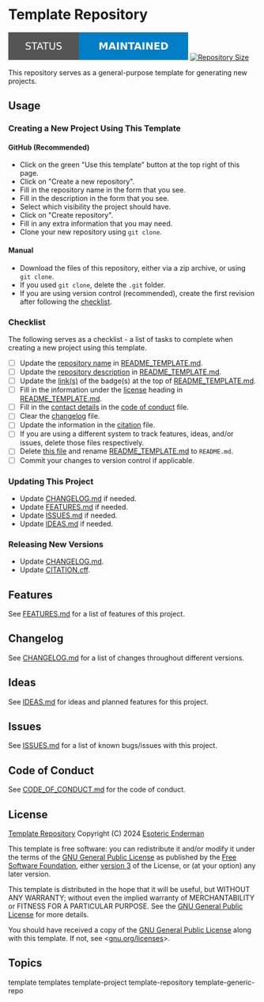 # Template Repository

[![Project Status: Maintained](./.assets/images/badges/status/maintained.svg)](./) [![Repository Size](https://img.shields.io/github/repo-size/esoterictemplates/template-repository?style=for-the-badge&logo=git&label=Repository%20size)](./)

This repository serves as a general-purpose template for generating new projects.

## Usage

### Creating a New Project Using This Template

#### GitHub (Recommended)

- Click on the green "Use this template" button at the top right of this page.
- Click on "Create a new repository".
- Fill in the repository name in the form that you see.
- Fill in the description in the form that you see.
- Select which visibility the project should have.
- Click on "Create repository".
- Fill in any extra information that you may need.
- Clone your new repository using `git clone`.

#### Manual

- Download the files of this repository, either via a zip archive, or using `git clone`.
- If you used `git clone`, delete the `.git` folder.
- If you are using version control (recommended), create the first revision after following the [checklist](#checklist).

### Checklist

The following serves as a checklist - a list of tasks to complete when creating a new project using this template.

- [ ] Update the [repository name](./README_TEMPLATE.md#project-name) in [README_TEMPLATE.md](./README_TEMPLATE.md).
- [ ] Update the [repository description](./README_TEMPLATE.md#project-name) in [README_TEMPLATE.md](./README_TEMPLATE.md).
- [ ] Update the [link(s)](./README_TEMPLATE.md#license) of the badge(s) at the top of [README_TEMPLATE.md](./README_TEMPLATE.md).
- [ ] Fill in the information under the [license](./README_TEMPLATE.md#license) heading in [README_TEMPLATE.md](./README_TEMPLATE.md).
- [ ] Fill in the [contact details](./CODE_OF_CONDUCT.md#enforcement) in the [code of conduct](./CODE_OF_CONDUCT.md) file.
- [ ] Clear the [changelog](./CHANGELOG.md) file.
- [ ] Update the information in the [citation](./CITATION.cff) file.
- [ ] If you are using a different system to track features, ideas, and/or issues, delete those files respectively.
- [ ] Delete [this file](./README.md) and rename [README_TEMPLATE.md](./README_TEMPLATE.md) to `README.md`.
- [ ] Commit your changes to version control if applicable.

### Updating This Project

- Update [CHANGELOG.md](./CHANGELOG.md) if needed.
- Update [FEATURES.md](./FEATURES.md) if needed.
- Update [ISSUES.md](./ISSUES.md) if needed.
- Update [IDEAS.md](./IDEAS.md) if needed.

### Releasing New Versions

- Update [CHANGELOG.md](./CHANGELOG.md).
- Update [CITATION.cff](./CITATION.cff).

## Features

See [FEATURES.md](./FEATURES.md) for a list of features of this project.

## Changelog

See [CHANGELOG.md](./CHANGELOG.md) for a list of changes throughout different versions.

## Ideas

See [IDEAS.md](./IDEAS.md) for ideas and planned features for this project.

## Issues

See [ISSUES.md](./ISSUES.md) for a list of known bugs/issues with this project.

## Code of Conduct

See [CODE_OF_CONDUCT.md](./CODE_OF_CONDUCT.md) for the code of conduct.

## License

[Template Repository](https://github.com/esoterictemplates/template-repository) Copyright (C) 2024 [Esoteric Enderman](https://enderman.dev)

This template is free software: you can redistribute it and/or modify it under the terms of the [GNU General Public License](./LICENSE) as published by the [Free Software Foundation](https://www.fsf.org/), either [version 3](./LICENSE) of the License, or (at your option) any later version.

This template is distributed in the hope that it will be useful, but WITHOUT ANY WARRANTY; without even the implied warranty of MERCHANTABILITY or FITNESS FOR A PARTICULAR PURPOSE. See the [GNU General Public License](./LICENSE) for more details.

You should have received a copy of the [GNU General Public License](./LICENSE) along with this template. If not, see <[gnu.org/licenses](https://www.gnu.org/licenses/)>.

## Topics

template templates template-project template-repository template-generic-repo
